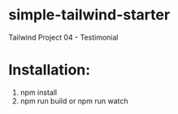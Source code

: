 # simple-tailwind-starter
Tailwind Project 04 - Testimonial
# Installation:
1. npm install </br>
2. npm run build or npm run watch
